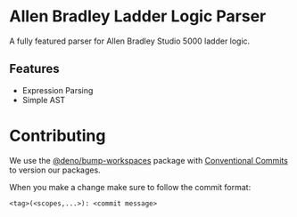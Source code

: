 # Allen Bradley Ladder Logic Parser

A fully featured parser for Allen Bradley Studio 5000 ladder logic.

## Features

-   Expression Parsing
-   Simple AST

# Contributing

We use the [@deno/bump-workspaces](https://jsr.io/@deno/bump-workspaces) package with [Conventional Commits](https://www.conventionalcommits.org/en/v1.0.0/) to version our packages.

When you make a change make sure to follow the commit format:

```plaintext
<tag>(<scopes,...>): <commit message>
```